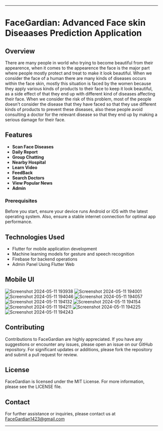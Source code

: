 
---

# FaceGardian: Advanced Face skin Diseaases Prediction Application

## Overview
There are many people in world who trying to become beautiful from their appearence, 
when it comes to the appearence the face is the major part where people mostly protect and treat to make it look beautiful. When we consider the face of a human there are many kinds of diseases occurs within the face skin, mostly this situation is faced by the women because they apply various kinds of products to their face to keep it look beautiful, as a side effect of that they end up with different kind of diseases
affecting their face. When we consider the risk of this problem, most of the people doesn't consider the disease that  they have faced so that they use different kinds of products to prevent these diseases, also these people avoid consulting a  doctor for the relevant disease so that they end up by making a serious damage for their face.

## Features
- **Scan Face Diseases**
- **Daily Report**
-  **Group Chatting**
-  **Nearby Hospital**
-  **Learn Video**
-  **FeedBack**
-  **Search Doctors**
-  **View Popular News**
-  **Admin**


### Prerequisites
Before you start, ensure your device runs Android or iOS with the latest operating system. Also, ensure a stable internet connection for optimal app performance.


## Technologies Used
- Flutter for mobile application development
- Machine learning models for gesture and speech recognition
- Firebase for backend operations
- Admin Panel Using Flutter Web

## Mobile UI
![Screenshot 2024-05-11 193938](https://github.com/sachithpriyamantha/Face-Diseases-Prediction/assets/89736781/bab07aa4-af14-4d8e-bccb-b625b91eb3a3) 
![Screenshot 2024-05-11 194001](https://github.com/sachithpriyamantha/Face-Diseases-Prediction/assets/89736781/6df89f55-ae3d-4b6b-8ae5-b90b8caf86a9)
![Screenshot 2024-05-11 194046](https://github.com/sachithpriyamantha/Face-Diseases-Prediction/assets/89736781/5add9a15-4bfd-423e-93fb-b6167b8c8d2b)
![Screenshot 2024-05-11 194057](https://github.com/sachithpriyamantha/Face-Diseases-Prediction/assets/89736781/59181b40-f37c-4ac9-81ef-e78595d423b2)
![Screenshot 2024-05-11 194132](https://github.com/sachithpriyamantha/Face-Diseases-Prediction/assets/89736781/67dfbe62-95c4-44c8-b475-86a6f5776640)
![Screenshot 2024-05-11 194154](https://github.com/sachithpriyamantha/Face-Diseases-Prediction/assets/89736781/c10c6a59-edb2-421b-875e-8158ad11e2b2)
![Screenshot 2024-05-11 194211](https://github.com/sachithpriyamantha/Face-Diseases-Prediction/assets/89736781/60619e89-106e-45e9-996f-361954bc47cc)
![Screenshot 2024-05-11 194225](https://github.com/sachithpriyamantha/Face-Diseases-Prediction/assets/89736781/2b4531c0-8696-45a5-930a-064f4ccbb95a)
![Screenshot 2024-05-11 194243](https://github.com/sachithpriyamantha/Face-Diseases-Prediction/assets/89736781/c2d98494-c183-46ac-ae88-d81c275c9258)



## Contributing
Contributions to FaceGardian are highly appreciated. If you have any suggestions or encounter any issues, please open an issue on our GitHub repository. For significant updates or additions, please fork the repository and submit a pull request for review.

## License
FaceGardian is licensed under the MIT License. For more information, please see the LICENSE file.

## Contact
For further assistance or inquiries, please contact us at FaceGardian1423@gmail.com

---
